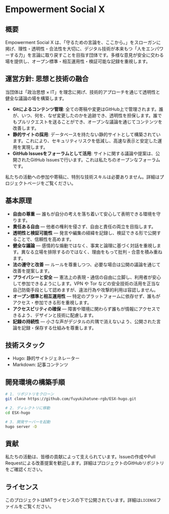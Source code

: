 # Empowerment Social X

## 概要

Empowerment Social X は、「守るための言論を、ここから。」をスローガンに掲げ、理性・透明性・合法性を大切に、デジタル技術が本来もつ「人をエンパワーする力」を言論に取り戻すことを目指す団体です。多様な意見が安全に交わる場を提供し、オープン標準・相互運用性・検証可能な記録を重視します。

## 運営方針: 思想と技術の融合

当団体は「政治思想 × IT」を理念に掲げ、技術的アプローチを通じて透明性と健全な議論の場を構築します。

*   **Gitによるコンテンツ管理**: 全ての寄稿や変更はGitHub上で管理されます。誰が、いつ、何を、なぜ変更したのかを追跡でき、透明性を担保します。誰でもプルリクエストを送ることができ、オープンな議論を通じてコンテンツを改善します。
*   **静的サイトの採用**: データベースを持たない静的サイトとして構築されています。これにより、セキュリティリスクを低減し、高速な表示と安定した運用を実現します。
*   **GitHub Issuesをフォーラムとして活用**: サイトに関する議論や提案は、公開されたGitHub Issuesで行います。これは私たちのオープンなフォーラムです。

私たちの活動への参加や寄稿に、特別な技術スキルは必要ありません。詳細はプロジェクトページをご覧ください。

## 基本原理

*   **自由の尊重** — 誰もが自分の考えを落ち着いて安心して表明できる環境を守ります。
*   **責任ある自由** — 他者の権利を侵さず、自由と責任の両立を目指します。
*   **透明性と検証可能性** — 発言や編集の経緯を記録し、検証できる形で公開することで、信頼性を高めます。
*   **健全な議論** — 感情的な煽動ではなく、事実と論理に基づく対話を重視します。異なる立場を排除するのではなく、理由をもって批判・合意を積み重ねます。
*   **法の遵守と改善** — ルールを尊重しつつ、必要な場合は公開の議論を通じて改善を提案します。
*   **プライバシーと安全** — 憲法上の表現・通信の自由に立脚し、利用者が安心して参加できるようにします。VPN や Tor などの安全技術の活用を正当な自己防衛手段として認めますが、違法行為や攻撃的利用は容認しません。
*   **オープン標準と相互運用性** — 特定のプラットフォームに依存せず、誰もがアクセス・参加できる形を重視します。
*   **アクセスビリティの確保** — 障害や環境に関わらず誰もが情報にアクセスできるよう、デザインと技術に配慮します。
*   **記録の持続性** — 小さな声がデジタルの片隅で消えないよう、公開された言論を記録・保存する仕組みを尊重します。

## 技術スタック

*   Hugo: 静的サイトジェネレーター
*   Markdown: 記事コンテンツ

## 開発環境の構築手順

```bash
# 1. リポジトリをクローン
git clone https://github.com/fuyukihatune-rgb/ESX-hugo.git

# 2. ディレクトリに移動
cd ESX-hugo

# 3. 開発サーバーを起動
hugo server -D
```

## 貢献

私たちの活動は、皆様の貢献によって支えられています。Issueの作成やPull Requestによる改善提案を歓迎します。詳細はプロジェクトのGitHubリポジトリをご確認ください。

## ライセンス

このプロジェクトはMITライセンスの下で公開されています。詳細は`LICENSE`ファイルをご覧ください。